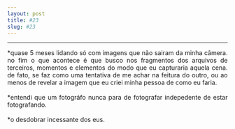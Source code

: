 ```yaml
---
layout: post
title: #23
slug: #23
---
```

---
<p class="description" style="text-align: justify;">
*quase 5 meses lidando só com imagens que não sairam da minha câmera. no fim o que acontece é que busco nos fragmentos dos arquivos de terceiros, momentos e elementos do modo que eu capturaria aquela cena. de fato, se faz como uma tentativa de me achar na feitura do outro, ou ao menos de revelar a imagem que eu criei minha pessoa de como eu faria. 
<br>
<br>
*entendi que um fotográfo nunca para de fotografar indepedente de estar fotografando.
<br>
<br>
*o desdobrar incessante dos eus.
<br>
<br>
